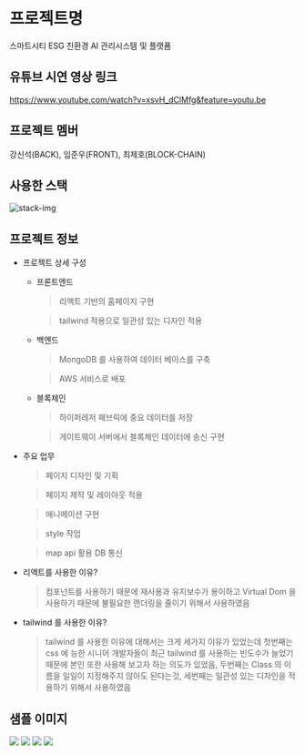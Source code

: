 # 프로젝트명 
스마트시티 ESG 친환경 AI 관리시스템 및 플랫폼 

 
## 유튜브 시연 영상 링크
https://www.youtube.com/watch?v=xsvH_dClMfg&feature=youtu.be

## 프로젝트 멤버
강신석(BACK), 임준우(FRONT), 최제호(BLOCK-CHAIN)

## 사용한 스택
<img src="https://user-images.githubusercontent.com/106497516/225558093-03353cb1-d69f-487d-9ac0-61bd41cb6bbc.png" alt="stack-img"/>

## 프로젝트 정보
- 프로젝트 상세 구성
  - 프론트엔드
    > 리액트 기반의 홈페이지 구현
    
    > tailwind 적용으로 일관성 있는 디자인 적용
    
  - 백엔드
    > MongoDB 를 사용하여 데이터 베이스를 구축
    
    > AWS 서비스로 배포
    
  - 블록체인
    > 하이퍼레저 패브릭에 중요 데이터를 저장
    
    > 게이트웨이 서버에서 블록체인 데이터에 송신 구현
    
- 주요 업무 
  > 페이지 디자인 및 기획
  
  > 페이지 제작 및 레이아웃 적용
  
  > 애니메이션 구현
  
  > style 작업
  
  > map api 활용 DB 통신
    
- 리액트를 사용한 이유?
  > 컴포넌트를 사용하기 때문에 재사용과 유지보수가 용이하고 Virtual Dom 을 사용하기 때문에 불필요한 랜더링을 줄이기 위해서 사용하였음

- tailwind 를 사용한 이유?
  > tailwind 를 사용한 이유에 대해서는 크게 세가지 이유가 있었는데 첫번째는 css 에 능한 시니어 개발자들이 최근 tailwind 를 사용하는 빈도수가 늘었기 때문에 본인 또한 사용해 보고자
  하는 의도가 있었음, 두번째는 Class 의 이름을 일일이 지정해주지 않아도 된다는것, 세번째는 일관성 있는 디자인을 적용하기 위해서 사용하였음

## 샘플 이미지
<img src="https://user-images.githubusercontent.com/106497516/225564745-a0b801d3-da1b-465e-bbec-bc23d6bc80bb.png"/>
<img src="https://user-images.githubusercontent.com/106497516/225564160-8fac19b2-a9a8-43a0-b6b4-6c9f8222a656.png"/>
<img src="https://user-images.githubusercontent.com/106497516/225564360-ebdf8e3a-9457-4ae1-97c8-585b0be2f0dd.png"/>
<img src="https://user-images.githubusercontent.com/106497516/225564491-c2d427c4-3e9b-4da0-88e0-05a9c86f4db6.png"/>

